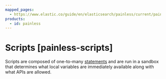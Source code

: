 ```yaml
---
mapped_pages:
  - https://www.elastic.co/guide/en/elasticsearch/painless/current/painless-scripts.html
products:
  - id: painless
---
```


# Scripts [painless-scripts]

Scripts are composed of one-to-many [statements](/reference/scripting-languages/painless/painless-statements.md) and are run in a sandbox that determines what local variables are immediately available along with what APIs are allowed.


